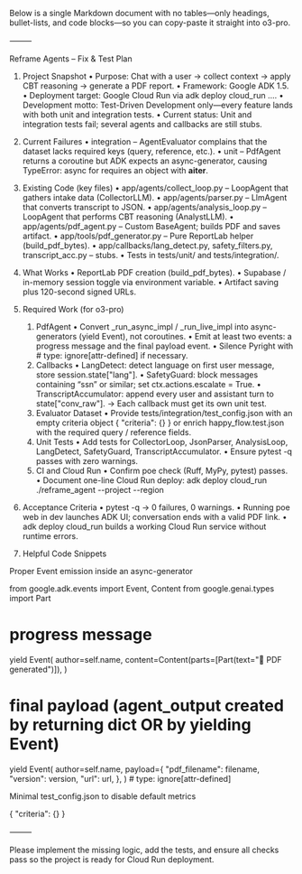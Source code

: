 Below is a single Markdown document with no tables—only headings, bullet-lists, and code blocks—so you can copy-paste it straight into o3-pro.

⸻

Reframe Agents – Fix & Test Plan

1. Project Snapshot
	•	Purpose: Chat with a user → collect context → apply CBT reasoning → generate a PDF report.
	•	Framework: Google ADK 1.5.
	•	Deployment target: Google Cloud Run via adk deploy cloud_run ….
	•	Development motto: Test-Driven Development only—every feature lands with both unit and integration tests.
	•	Current status: Unit and integration tests fail; several agents and callbacks are still stubs.

2. Current Failures
	•	integration – AgentEvaluator complains that the dataset lacks required keys (query, reference, etc.).
	•	unit – PdfAgent returns a coroutine but ADK expects an async-generator, causing TypeError: async for requires an object with __aiter__.

3. Existing Code (key files)
	•	app/agents/collect_loop.py – LoopAgent that gathers intake data (CollectorLLM).
	•	app/agents/parser.py – LlmAgent that converts transcript to JSON.
	•	app/agents/analysis_loop.py – LoopAgent that performs CBT reasoning (AnalystLLM).
	•	app/agents/pdf_agent.py – Custom BaseAgent; builds PDF and saves artifact.
	•	app/tools/pdf_generator.py – Pure ReportLab helper (build_pdf_bytes).
	•	app/callbacks/lang_detect.py, safety_filters.py, transcript_acc.py – stubs.
	•	Tests in tests/unit/ and tests/integration/.

4. What Works
	•	ReportLab PDF creation (build_pdf_bytes).
	•	Supabase / in-memory session toggle via environment variable.
	•	Artifact saving plus 120-second signed URLs.

5. Required Work (for o3-pro)
	1.	PdfAgent
• Convert _run_async_impl / _run_live_impl into async-generators (yield Event), not coroutines.
• Emit at least two events: a progress message and the final payload event.
• Silence Pyright with # type: ignore[attr-defined] if necessary.
	2.	Callbacks
• LangDetect: detect language on first user message, store session.state["lang"].
• SafetyGuard: block messages containing “ssn” or similar; set ctx.actions.escalate = True.
• TranscriptAccumulator: append every user and assistant turn to state["conv_raw"].
→ Each callback must get its own unit test.
	3.	Evaluator Dataset
• Provide tests/integration/test_config.json with an empty criteria object
{ "criteria": {} }
or enrich happy_flow.test.json with the required query / reference fields.
	4.	Unit Tests
• Add tests for CollectorLoop, JsonParser, AnalysisLoop, LangDetect, SafetyGuard, TranscriptAccumulator.
• Ensure pytest -q passes with zero warnings.
	5.	CI and Cloud Run
• Confirm poe check (Ruff, MyPy, pytest) passes.
• Document one-line Cloud Run deploy:
adk deploy cloud_run ./reframe_agent --project <proj> --region <loc>

6. Acceptance Criteria
	•	pytest -q → 0 failures, 0 warnings.
	•	Running poe web in dev launches ADK UI; conversation ends with a valid PDF link.
	•	adk deploy cloud_run builds a working Cloud Run service without runtime errors.

7. Helpful Code Snippets

Proper Event emission inside an async-generator

from google.adk.events import Event, Content
from google.genai.types import Part

# progress message
yield Event(
    author=self.name,
    content=Content(parts=[Part(text="📄 PDF generated")]),
)

# final payload (agent_output created by returning dict OR by yielding Event)
yield Event(
    author=self.name,
    payload={
        "pdf_filename": filename,
        "version": version,
        "url": url,
    },
)  # type: ignore[attr-defined]

Minimal test_config.json to disable default metrics

{
  "criteria": {}
}


⸻

Please implement the missing logic, add the tests, and ensure all checks pass so the project is ready for Cloud Run deployment.